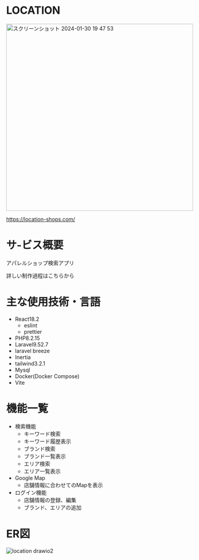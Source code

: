 # LOCATION
<a href="https://location-shops.com/">
<img width="1227" style="width:500px" alt="スクリーンショット 2024-01-30 19 47 53" src="https://github.com/morishima06/location/assets/91010416/a7225724-f29c-4de0-acc0-8fadcce53fc1">
</a>
<p>
<a href="https://location-shops.com/">
https://location-shops.com/
</a>
</p>


# サ-ビス概要
アパレルショップ検索アプリ
<p><a>詳しい制作過程はこちらから</a></p>

# 主な使用技術・言語
- React18.2
  - eslint
  - prettier
- PHP8.2.15
- Laravel9.52.7
 - laravel breeze
- Inertia
- tailwind3.2.1
- Mysql
- Docker(Docker Compose)
- Vite

# 機能一覧
- 検索機能
  - キーワード検索
  - キーワード履歴表示
  - ブランド検索
  - ブランド一覧表示
  - エリア検索
  - エリア一覧表示
- Google Map
  - 店舗情報に合わせてのMapを表示
- ログイン機能
  - 店舗情報の登録、編集
  - ブランド、エリアの追加
 
# ER図
![location drawio2](https://github.com/morishima06/brand-search/assets/91010416/1940c920-15ff-4633-8f4f-cf9579b79e2f)
